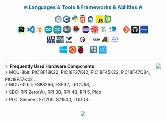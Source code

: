 <h3 style="padding-top:0px; color: #0077aa;" align="center">🔥 Languages & Tools & Frameworks & Abilities 🔥</h3>

<p align="center">
  <code><img title="C" height="25" src="images/c.svg"></code>
  <code><img title="C++" height="25" src="images/cpp.svg"></code>
  <code><img title="Python" height="25" src="images/Python.svg"></code>
  <code><img title="HTML5" height="25" src="images/html5.svg"></code>
  <code><img title="CSS" height="25" src="images/css.svg"></code>
  <code><img title="JavaScript" height="25" src="images/javascript.svg"></code> 
  <code><img title="QT" height="25" src="images/QT.svg"></code> 
  <br>
  <code><img title="Pycharm" height="25" src="images/Pycharm.svg" style="padding-top:5px;"/></code>
  <code><img title="Visual Studio Code" height="25" src="images/VScode.svg" style="padding-top:5px;"/></code>
  <code><img title="Platform-IO" height="25" src="images/PIO.svg" style="padding-top:5px;"/></code> 
  <code><img title="Arduino 1.x" height="25" src="images/Arduino.svg" style="padding-top:5px;"/></code>
  <code><img title="Arduino 2.x" height="25" src="images/arduino2.svg" style="padding-top:5px;"/></code>
  <code><img title="MPLAB-X" height="25" src="images/mplab-x.svg" style="padding-top:5px;"/></code>  
  <code><img title="Atmel Studio 7" height="25" src="images/AtmelStudio.svg" style="padding-top:5px;"/></code>
  <code><img title="Eclipse IDE" height="25" src="images/Eclipse.svg" style="padding-top:5px;"/></code>
  <code><img title="Espressif IDE" height="25" src="images/Espressif.svg" style="padding-top:5px;"/></code> 
  <code><img title="Thoney" height="25" src="images/Thoney.svg" style="padding-top:5px;"/></code>
  <code><img title="4D Workshop" height="25" src="images/4Dworkshop.svg" style="padding-top:5px;"/></code>
  &nbsp; &nbsp; 
  <code><img title="Git" height="25" src="images/GIT.svg" style="padding-top:5px;"/></code>
  <code><img title="GitHub" height="25" src="images/github.svg" style="padding-top:5px;"/></code> 
  <code><img title="Doxygen" height="25" src="images/Doxygen.svg" style="padding-top:5px;"/></code>  
  <br>
  <code><img title="TIA 17" height="25" src="images/TIA17.svg" style="padding-top:5px;"/></code>
  <code><img title="LOGO8" height="25" src="images/LOGO.svg" style="padding-top:5px;"/></code>
  <code><img title="Velocio" height="25" src="images/Velocio.svg" style="padding-top:5px;"/></code>
  &nbsp; &nbsp;
  <code><img title="Design Spark Mechanical" height="25" src="images/DSM.svg" style="padding-top:5px;"/></code>
  &nbsp; &nbsp;
  <code><img title="p-cad" height="25" src="images/p-cad.svg" style="padding-top:5px;"/></code> 
  <code><img title="Altium Designer" height="25" src="images/altium-designer.svg" style="padding-top:5px;"/></code>
  <code><img title="Easy Eda" height="25" src="images/easy_eda.svg" style="padding-top:5px;"/></code>
  <br>
  <code><img title="Windows + WSL2" height="25" src="images/WIN.svg" style="padding-top:5px;"/></code>
  <code><img title="Ubuntu" height="25" src="images/UBUNTU.svg" style="padding-top:5px;"/></code>
  <code><img title="Raspbian OS" height="25" src="images/RPI.svg" style="padding-top:5px;"/></code>
  &nbsp; &nbsp; 
  <code><img title="VMWARE" height="25" src="images/vmware.svg" style="padding-top:5px;"/></code>
  <code><img title="VNC" height="25" src="images/VNC.svg" style="padding-top:5px;"/></code> 
</p><hr>

<img align="right" src="https://visitor-badge.laobi.icu/badge?page_id=rcx-t.rcx-t">

  ✨ <b>Frequently Used Hardware Components:</b><br>
  ⚡ MCU-8bit: PIC18F18K22, PIC18F27K42, PIC18F45K22, PIC18F47Q84, PIC18F57K42,...<br>
  ⚡ MCU-32bit: ESP8266, ESP32, LPC1768, ...<br> 
  ⚡ SBC: RPI Zero(W), RPI 3B, RPI 4B, RPI 5, Pico<br> 
  ⚡ PLC: Siemens S71200, S71500, LOGO8.

<h3 align="center" style="padding: 0;">
  <a style="padding: 0;">
    <img src="https://readme-typing-svg.herokuapp.com/?lines=Hello,+There!+👋;This+is+rcx-t...;Nice+to+meet+you!&center=true&size=16" style="padding: 0;">
  </a></h3>
<!--
**rcx-t/rcx-t** is a ✨ _special_ ✨ repository because its `README.md` (this file) appears on your GitHub profile.

Here are some ideas to get you started:

- 🔭 I’m currently working on ...
- 🌱 I’m currently learning ...
- 👯 I’m looking to collaborate on ...
- 🤔 I’m looking for help with ...
- 💬 Ask me about ...
- 📫 How to reach me: ...
- 😄 Pronouns: ...
- ⚡ Fun fact: ...
-->